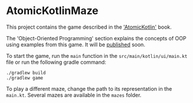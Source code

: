 # AtomicKotlinMaze

This project contains the game described in
the ['AtomicKotlin'](http://atomickotlin.com) book.

The 'Object-Oriented Programming' section explains the 
concepts of OOP using examples from this game.
It will be [published](https://www.atomickotlin.com/sample/) soon.

To start the game, run the `main` function in the `src/main/kotlin/ui/main.kt` file
or run the following gradle command:

```
./gradlew build
./gradlew game
``` 

To play a different maze, change the path to its representation in the `main.kt`.
Several mazes are available in the `mazes` folder.